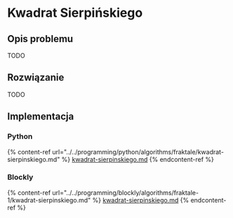 # Kwadrat Sierpińskiego

## Opis problemu

TODO

## Rozwiązanie

TODO

## Implementacja

### Python

{% content-ref url="../../programming/python/algorithms/fraktale/kwadrat-sierpinskiego.md" %}
[kwadrat-sierpinskiego.md](../../programming/python/algorithms/fraktale/kwadrat-sierpinskiego.md)
{% endcontent-ref %}

### Blockly

{% content-ref url="../../programming/blockly/algorithms/fraktale-1/kwadrat-sierpinskiego.md" %}
[kwadrat-sierpinskiego.md](../../programming/blockly/algorithms/fraktale-1/kwadrat-sierpinskiego.md)
{% endcontent-ref %}

